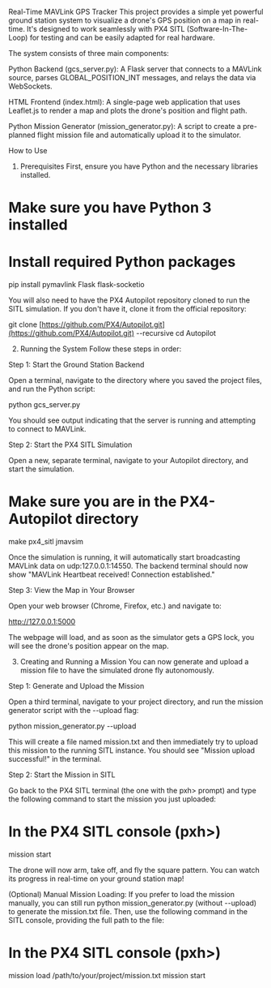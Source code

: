 Real-Time MAVLink GPS Tracker
This project provides a simple yet powerful ground station system to visualize a drone's GPS position on a map in real-time. It's designed to work seamlessly with PX4 SITL (Software-In-The-Loop) for testing and can be easily adapted for real hardware.

The system consists of three main components:

Python Backend (gcs_server.py): A Flask server that connects to a MAVLink source, parses GLOBAL_POSITION_INT messages, and relays the data via WebSockets.

HTML Frontend (index.html): A single-page web application that uses Leaflet.js to render a map and plots the drone's position and flight path.

Python Mission Generator (mission_generator.py): A script to create a pre-planned flight mission file and automatically upload it to the simulator.

How to Use
1. Prerequisites
First, ensure you have Python and the necessary libraries installed.

# Make sure you have Python 3 installed
# Install required Python packages
pip install pymavlink Flask flask-socketio

You will also need to have the PX4 Autopilot repository cloned to run the SITL simulation. If you don't have it, clone it from the official repository:

git clone [https://github.com/PX4/Autopilot.git](https://github.com/PX4/Autopilot.git) --recursive
cd Autopilot

2. Running the System
Follow these steps in order:

Step 1: Start the Ground Station Backend

Open a terminal, navigate to the directory where you saved the project files, and run the Python script:

python gcs_server.py

You should see output indicating that the server is running and attempting to connect to MAVLink.

Step 2: Start the PX4 SITL Simulation

Open a new, separate terminal, navigate to your Autopilot directory, and start the simulation.

# Make sure you are in the PX4-Autopilot directory
make px4_sitl jmavsim

Once the simulation is running, it will automatically start broadcasting MAVLink data on udp:127.0.0.1:14550. The backend terminal should now show "MAVLink Heartbeat received! Connection established."

Step 3: View the Map in Your Browser

Open your web browser (Chrome, Firefox, etc.) and navigate to:

http://127.0.0.1:5000

The webpage will load, and as soon as the simulator gets a GPS lock, you will see the drone's position appear on the map.

3. Creating and Running a Mission
You can now generate and upload a mission file to have the simulated drone fly autonomously.

Step 1: Generate and Upload the Mission

Open a third terminal, navigate to your project directory, and run the mission generator script with the --upload flag:

python mission_generator.py --upload

This will create a file named mission.txt and then immediately try to upload this mission to the running SITL instance. You should see "Mission upload successful!" in the terminal.

Step 2: Start the Mission in SITL

Go back to the PX4 SITL terminal (the one with the pxh> prompt) and type the following command to start the mission you just uploaded:

# In the PX4 SITL console (pxh>)
mission start

The drone will now arm, take off, and fly the square pattern. You can watch its progress in real-time on your ground station map!

(Optional) Manual Mission Loading:
If you prefer to load the mission manually, you can still run python mission_generator.py (without --upload) to generate the mission.txt file. Then, use the following command in the SITL console, providing the full path to the file:

# In the PX4 SITL console (pxh>)
mission load /path/to/your/project/mission.txt
mission start
